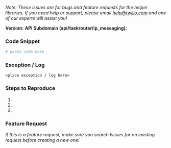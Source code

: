 *Note: These issues are for bugs and feature requests for the helper libraries. If you need help or support, please email help@twilio.com and one of our experts will assist you!*


**Version:**
**API Subdomain (api/taskrouter/ip_messaging):**

### Code Snippet
```python
# paste code here
```

### Exception / Log
```
<place exception / log here>
```

### Steps to Reproduce
1.
2.
3.


### Feature Request
_If this is a feature request, make sure you search Issues for an existing request before creating a new one!_
